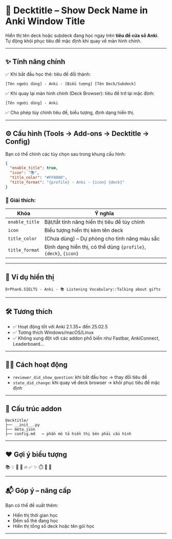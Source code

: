 # 📌 Decktitle – Show Deck Name in Anki Window Title

Hiển thị tên deck hoặc subdeck đang học ngay trên **tiêu đề cửa sổ Anki**.  
Tự động khôi phục tiêu đề mặc định khi quay về màn hình chính.

---

## ✨ Tính năng chính

✅ Khi bắt đầu học thẻ: tiêu đề đổi thành:

```
[Tên người dùng] - Anki - [Biểu tượng] [Tên Deck/Subdeck]
```

✅ Khi quay lại màn hình chính (Deck Browser): tiêu đề trở lại mặc định:

```
[Tên người dùng] - Anki
```

✅ Cho phép tùy chỉnh tiêu đề, biểu tượng, định dạng hiển thị.

---

## ⚙️ Cấu hình (Tools → Add-ons → Decktitle → Config)

Bạn có thể chỉnh các tùy chọn sau trong khung cấu hình:

```json
{
  "enable_title": true,
  "icon": "📚",
  "title_color": "#FF0000",
  "title_format": "{profile} - Anki - {icon} {deck}"
}
```

### 🔹 Giải thích:

| Khóa | Ý nghĩa |
|------|--------|
| `enable_title` | Bật/tắt tính năng hiển thị tiêu đề tùy chỉnh |
| `icon`         | Biểu tượng hiển thị kèm tên deck |
| `title_color`  | (Chưa dùng) – Dự phòng cho tính năng màu sắc |
| `title_format` | Định dạng hiển thị, có thể dùng `{profile}`, `{deck}`, `{icon}` |

---

## 🧪 Ví dụ hiển thị

```text
DrPhan6.5IELTS - Anki - 📚 Listening Vocabulary::Talking about gifts
```

---

## 🛠 Tương thích

- ✅ Hoạt động tốt với Anki 2.1.35+ đến 25.02.5
- ✅ Tương thích Windows/macOS/Linux
- ✅ Không xung đột với các addon phổ biến như Fastbar, AnkiConnect, Leaderboard...

---

## 🧑‍💻 Cách hoạt động

- `reviewer_did_show_question`: khi bắt đầu học → thay đổi tiêu đề
- `state_did_change`: khi quay về deck browser → khôi phục tiêu đề mặc định

---

## 📂 Cấu trúc addon

```
Decktitle/
├── __init__.py
├── meta.json
├── config.md   ← phần mô tả hiển thị bên phải cấu hình
```

---

## ❤️ Gợi ý biểu tượng

📚 💡 🚀 🧠 🔥 ✅ ✨ ⏱️ 📝 🎯

---

## 📬 Góp ý – nâng cấp

Bạn có thể đề xuất thêm:
- Hiển thị thời gian học
- Đếm số thẻ đang học
- Hiển thị tổng số deck hoặc tên gói học

---
